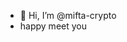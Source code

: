 - 👋 Hi, I’m @mifta-crypto
- happy meet you

<!---
mifta-crypto/mifta-crypto is a ✨ special ✨ repository because its `README.md` (this file) appears on your GitHub profile.
You can click the Preview link to take a look at your changes.
--->
